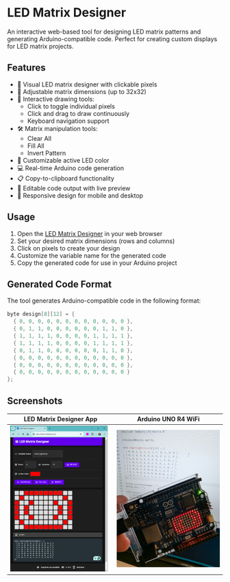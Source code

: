 # LED Matrix Designer

An interactive web-based tool for designing LED matrix patterns and generating Arduino-compatible code. Perfect for creating custom displays for LED matrix projects.

## Features

- 🎨 Visual LED matrix designer with clickable pixels
- 📏 Adjustable matrix dimensions (up to 32x32)
- 🎯 Interactive drawing tools:
  - Click to toggle individual pixels
  - Click and drag to draw continuously
  - Keyboard navigation support
- 🛠️ Matrix manipulation tools:
  - Clear All
  - Fill All
  - Invert Pattern
- 🎨 Customizable active LED color
- 💻 Real-time Arduino code generation
- 📋 Copy-to-clipboard functionality
- 📝 Editable code output with live preview
- 📱 Responsive design for mobile and desktop

## Usage

1. Open the [LED Matrix Designer](https://led-matrix.nothans.com) in your web browser
2. Set your desired matrix dimensions (rows and columns)
3. Click on pixels to create your design
4. Customize the variable name for the generated code
5. Copy the generated code for use in your Arduino project

## Generated Code Format

The tool generates Arduino-compatible code in the following format:

```cpp
byte design[8][12] = {
  { 0, 0, 0, 0, 0, 0, 0, 0, 0, 0, 0, 0 },
  { 0, 1, 1, 0, 0, 0, 0, 0, 0, 1, 1, 0 },
  { 1, 1, 1, 1, 0, 0, 0, 0, 1, 1, 1, 1 },
  { 1, 1, 1, 1, 0, 0, 0, 0, 1, 1, 1, 1 },
  { 0, 1, 1, 0, 0, 0, 0, 0, 0, 1, 1, 0 },
  { 0, 0, 0, 0, 0, 0, 0, 0, 0, 0, 0, 0 },
  { 0, 0, 0, 0, 0, 0, 0, 0, 0, 0, 0, 0 },
  { 0, 0, 0, 0, 0, 0, 0, 0, 0, 0, 0, 0 }
};
```

## Screenshots

| LED Matrix Designer App | Arduino UNO R4 WiFi |
|-------------|---------------------|
| ![FED Matrix Designer App](/screenshots/cheerlights_icon.png) | ![Arduino UNO R4 WiFi](/screenshots/cheerlights_icon_on_uno_r4_wifi.png) |

